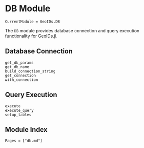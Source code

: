 # DB Module

```@meta
CurrentModule = GeoIDs.DB
```

The `DB` module provides database connection and query execution functionality for GeoIDs.jl.

## Database Connection

```@docs
get_db_params
get_db_name
build_connection_string
get_connection
with_connection
```

## Query Execution

```@docs
execute
execute_query
setup_tables
```

## Module Index

```@index
Pages = ["db.md"]
``` 